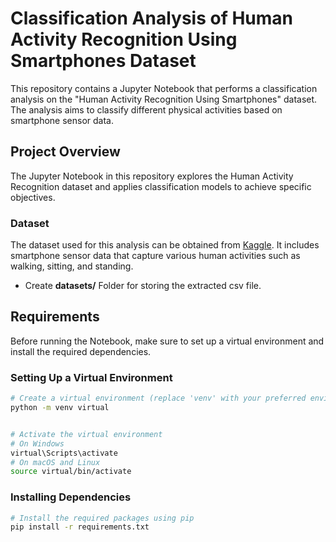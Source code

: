 # Classification Analysis of Human Activity Recognition Using Smartphones Dataset
This repository contains a Jupyter Notebook that performs a classification analysis on the "Human Activity Recognition Using Smartphones" dataset. The analysis aims to classify different physical activities based on smartphone sensor data.

## Project Overview
The Jupyter Notebook in this repository explores the Human Activity Recognition dataset and applies classification models to achieve specific objectives.

### Dataset
The dataset used for this analysis can be obtained from [Kaggle](https://www.kaggle.com/datasets/uciml/human-activity-recognition-with-smartphones). It includes smartphone sensor data that capture various human activities such as walking, sitting, and standing.
- Create **datasets/** Folder for storing the extracted csv file.


## Requirements
Before running the Notebook, make sure to set up a virtual environment and install the required dependencies.

### Setting Up a Virtual Environment

```bash
# Create a virtual environment (replace 'venv' with your preferred environment name)
python -m venv virtual


# Activate the virtual environment
# On Windows
virtual\Scripts\activate
# On macOS and Linux
source virtual/bin/activate
```

### Installing Dependencies
```bash
# Install the required packages using pip
pip install -r requirements.txt
```

